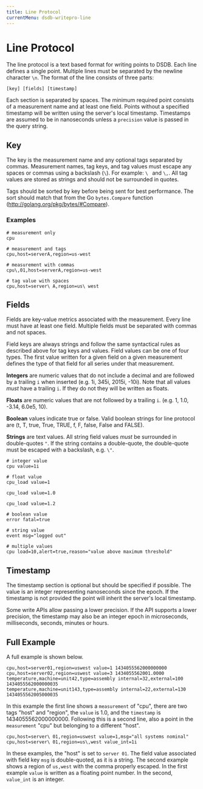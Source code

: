 ```yaml
---
title: Line Protocol
currentMenu: dsdb-writepro-line
---
```


# Line Protocol

The line protocol is a text based format for writing points to DSDB.
Each line defines a single point.
Multiple lines must be separated by the newline character `\n`.
The format of the line consists of three parts:

```
[key] [fields] [timestamp]
```

Each section is separated by spaces.
The minimum required point consists of a measurement name and at least one field.
Points without a specified timestamp will be written using the server's local timestamp.
Timestamps are assumed to be in nanoseconds unless a `precision` value is passed in the query string.

## Key

The key is the measurement name and any optional tags separated by commas.
Measurement names, tag keys, and tag values must escape any spaces or commas using a backslash (`\`).
For example: `\ ` and `\,`.
All tag values are stored as strings and should not be surrounded in quotes.


Tags should be sorted by key before being sent for best performance.
The sort should match that from the Go `bytes.Compare` function (http://golang.org/pkg/bytes/#Compare).

### Examples

```
# measurement only
cpu

# measurement and tags
cpu,host=serverA,region=us-west

# measurement with commas
cpu\,01,host=serverA,region=us-west

# tag value with spaces
cpu,host=server\ A,region=us\ west
```

## Fields

Fields are key-value metrics associated with the measurement.
Every line must have at least one field.
Multiple fields must be separated with commas and not spaces.

Field keys are always strings and follow the same syntactical rules as described above for tag keys and values.
Field values can be one of four types.
The first value written for a given field on a given measurement defines the type of that field for all series under that measurement.

**Integers** are numeric values that do not include a decimal and are followed by a trailing `i` when inserted (e.g.
1i, 345i, 2015i, -10i).
Note that all values _must_ have a trailing `i`.
If they do not they will be written as floats.

**Floats** are numeric values that are not followed by a trailing `i`.
(e.g.
1, 1.0, -3.14, 6.0e5, 10).

**Boolean** values indicate true or false.
Valid boolean strings for line protocol are (t, T, true, True, TRUE, f, F, false, False and FALSE).

**Strings** are text values.
All string field values _must_ be surrounded in double-quotes `"`.
If the string contains a double-quote, the double-quote must be escaped with a backslash, e.g. `\"`.

```
# integer value
cpu value=1i

# float value
cpu_load value=1

cpu_load value=1.0

cpu_load value=1.2

# boolean value
error fatal=true

# string value
event msg="logged out"

# multiple values
cpu load=10,alert=true,reason="value above maximum threshold"
```

## Timestamp

The timestamp section is optional but should be specified if possible.
The value is an integer representing nanoseconds since the epoch.
If the timestamp is not provided the point will inherit the server's local timestamp.

Some write APIs allow passing a lower precision.
If the API supports a lower precision, the timestamp may also be an integer epoch in microseconds, milliseconds, seconds, minutes or hours.

## Full Example
A full example is shown below.
```
cpu,host=server01,region=uswest value=1 1434055562000000000
cpu,host=server02,region=uswest value=3 1434055562001.0000
temperature,machine=unit42,type=assembly internal=32,external=100 1434055562000000035
temperature,machine=unit143,type=assembly internal=22,external=130 1434055562005000035
```
In this example the first line shows a `measurement` of "cpu", there are two tags "host" and "region", the `value` is 1.0, and the `timestamp` is 1434055562000000000.
Following this is a second line, also a point in the `measurement` "cpu" but belonging to a different "host".
```
cpu,host=server\ 01,region=uswest value=1,msg="all systems nominal"
cpu,host=server\ 01,region=us\,west value_int=1i
```
In these examples, the "host" is set to `server 01`.
The field value associated with field key `msg` is double-quoted, as it is a string.
The second example shows a region of `us,west` with the comma properly escaped.
In the first example `value` is written as a floating point number.
In the second, `value_int` is an integer.
